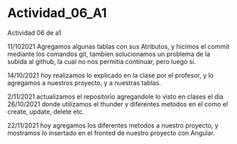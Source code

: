 # Actividad_06_A1
Actividad 06 de a1

11/102021
Agregamos algunas tablas con sus Atributos, y hicimos el commit mediante los comandos git, tambien solucionamos un problema de la subida al github, la cual no nos permitia continuar, pero luego si.

14/10/2021
hoy realizamos lo explicado en la clase por el profesor, y lo agregamos a nuestros proyecto, y a nuestras tablas.

2/11/2021 actualizamos el repositorio agregandole lo visto en clases el dia 26/10/2021 donde utilizamos el thunder y diferentes metodos en el como el create, update, delete etc.

22/11/2021  hoy agregamos los diferentes metodos a nuestro proyecto, y mostramos lo insertado en el fronted de nuestro proyecto con Angular.
